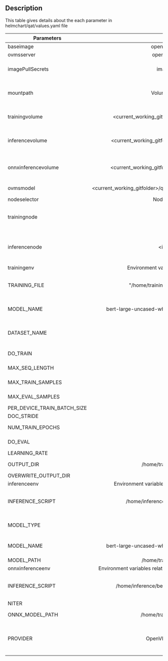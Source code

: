 ## Description
This table gives details about the each parameter in helmchart/qat/values.yaml file 


| Parameters                      |                               Default Value                              | Description                                                                                               |   |   |
|---------------------------------|:------------------------------------------------------------------------:|-----------------------------------------------------------------------------------------------------------|---|---|
|     baseimage                   |                             openvino/ubuntu20_dev                        | Should be default                                            |   |   |
|     ovmsserver                  |                           openvino/model_server                          | Should be default                                                                                         |   |   |
|     imagePullSecrets            |                             image-repo-secret                            | If using private   registry, please create a secret and edit this name                                    |   |   |
| mountpath                       |                         Volume mounts for   pods                         | Please edit the  <current_working_gitfolder> to your   current directory when the git is cloned           |   |   |
|     trainingvolume              |          <current_working_gitfolder>/quantization_aware_training         | Training folder   mounted  to Training pod at   /home/training                                            |   |   |
|     inferencevolume             |           <current_working_gitfolder>/openvino_optimum_inference         | openvino_optimum_inference  folder  mounted to the   inference pod at /home/inference                    |   |   |
|     onnxinferencevolume         |             <current_working_gitfolder>/onnxovep_optimum_inference           | onnxovep_optimum_inference   folder mounted to onnxruntime inference pod at /home/inference                    |   |   |
|     ovmsmodel                   |  <current_working_gitfolder>/quantization_aware_training/models/bert_int8 | model path as an   input to ovms server pod                                                               |   |   |
| nodeselector                    |                         Node selection for   pod                         |                                                                                                           |   |   |
|     trainingnode                |                                <train_node>                              | Please edit the   <train_node> .Nodename of the system where you want to schedule the   training          |   |   |
|     inferencenode               |                              <inference_node>                            | Please edit the   <inference_node> . Nodename of the system where you want to schedule   the inference    |   |   |
| trainingenv                     |              Environment variables   related to training pod             |                                                                                                           |   |   |
|     TRAINING_FILE               |                "/home/training/training_scripts/run_qa.py"               | Keep it default for   BERT usecase. But please create a new script for a different usecase and edit   this |   |   |
|     MODEL_NAME                  |           bert-large-uncased-whole-word-masking-finetuned-squad          | Keep it default for   BERT usecase.Name of the huggingface model                                           |   |   |
|     DATASET_NAME                |                                   squad                                  | Keep it default for   BERT usecase. But please change the dataset for different usecase                    |   |   |
|     DO_TRAIN                    |                                    True                                  | Pass 'True' to enable   the training.                                                                     |   |   |
|     MAX_SEQ_LENGTH              |                                    256                                   | Maximum length   accepted by the inputs                                                                   |   |   |
|     MAX_TRAIN_SAMPLES           |                                    10                                    | Pass it to use a   subset of the dataset during training                                                  |   |   |
|     MAX_EVAL_SAMPLES            |                                    10                                    | Pass it to use a   subset of the dataset during training                                                  |   |   |
|     PER_DEVICE_TRAIN_BATCH_SIZE |                                     16                                    |  Input batch size for training                                                                            |   |   |
|     DOC_STRIDE                  |                                    128                                   |                                                                                                           |   |   |
|     NUM_TRAIN_EPOCHS            |                                     1                                    |  Number of epochs for training                                                                            |   |   |
|   DO_EVAL                       |                                   True                                   | Set 'True' to enable   evaluation                                                                         |   |   |
|     LEARNING_RATE               |                                 3.00E-05                                 |                                                                                                           |   |   |
|     OUTPUT_DIR                  |                       /home/training/models/bert_int8                     | directory where the   output model is generated                                                           |   |   |
|     OVERWRITE_OUTPUT_DIR        |                                   True                                   |                                                                                                           |   |   |
| inferenceenv                    |         Environment variables   related to optimum inference pod         |                                                                                                           |   |   |
|     INFERENCE_SCRIPT            |                /home/inference/inference_scripts/bert_qa.py              | Keep it default for   BERT usecase. For a new usecase, please create a new script and update the   field   |   |   |
|     MODEL_TYPE                  |                                     ov                                   | MODEL_TYPE= pt for   Pytorch file.  MODEL_TYPE= ov for IR   file                                          |   |   |
|     MODEL_NAME                  |           bert-large-uncased-whole-word-masking-finetuned-squad          | Keep it default for   BERT usecase.Name of the huggingface model                                           |   |   |
|     MODEL_PATH                  |                       /home/training/models/bert_int8                     | Path to Int8   optimized model                                                                            |   |   |
| onnxinferenceenv                |       Environment variables   related to optimum onnxruntime inference pod       |                                                                                                           |   |   |
|     INFERENCE_SCRIPT            |               /home/inference/bert_inference_optimum_ort_ovep.py         | Keep it default for   BERT usecase. For a new usecase, please create a new script and update the   field   |   |   |
|     NITER                       |                                    10                                    | Number of iterations                                                                                      |   |   |
|     ONNX_MODEL_PATH             |                /home/training/models/bert_int8/                           | Path to folder containing Int8   optimized onnx model                                                                       |   |   |
|     PROVIDER                    |                          OpenVINOExecutionProvider                       | Provider = CPUExecutionProvider for CPUMLAS or OpenVINOExecutionProvider for OpenVINO                     |   |   |
